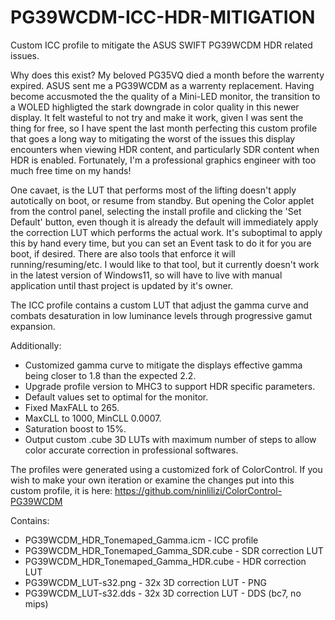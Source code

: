 # PG39WCDM-ICC-HDR-MITIGATION
Custom ICC profile to mitigate the ASUS SWIFT PG39WCDM HDR related issues.

Why does this exist? My beloved PG35VQ died a month before the warrenty expired. ASUS sent me a PG39WCDM as a warrenty replacement. Having become accusmoted the the quality of a Mini-LED monitor, the transition to a WOLED highligted the stark downgrade in color quality in this newer display. It felt wasteful to not try and make it work, given I was sent the thing for free, so I have spent the last month perfecting this custom profile that goes a long way to mitigating the worst of the issues this display encounters when viewing HDR content, and particularly SDR content when HDR is enabled. Fortunately, I'm a professional graphics engineer with too much free time on my hands!

One cavaet, is the LUT that performs most of the lifting doesn't apply autotically on boot, or resume from standby. But opening the Color applet from the control panel, selecting the install profile and clicking the 'Set Default' button, even though it is already the default will immediately apply the correction LUT which performs the actual work. It's suboptimal to apply this by hand every time, but you can set an Event task to do it for you are boot, if desired. There are also tools that enforce it will running/resuming/etc. I would like to that tool, but it currently doesn't work in the latest version of Windows11, so will have to live with manual application until thast project is updated by it's owner.

The ICC profile contains a custom LUT that adjust the gamma curve and combats desaturation in low luminance levels through progressive gamut expansion.

Additionally:

* Customized gamma curve to mitigate the displays effective gamma being closer to 1.8 than the expected 2.2.
* Upgrade profile version to MHC3 to support HDR specific parameters.
* Default values set to optimal for the monitor.
* Fixed MaxFALL to 265.
* MaxCLL to 1000, MinCLL 0.0007.
* Saturation boost to 15%.
* Output custom .cube 3D LUTs with maximum number of steps to allow color accurate correction in professional softwares.

The profiles were generated using a customized fork of ColorControl. If you wish to make your own iteration or examine the changes put into this custom profile, it is here: https://github.com/ninlilizi/ColorControl-PG39WCDM



Contains:
* PG39WCDM_HDR_Tonemaped_Gamma.icm - ICC profile
* PG39WCDM_HDR_Tonemaped_Gamma_SDR.cube - SDR correction LUT
* PG39WCDM_HDR_Tonemaped_Gamma_HDR.cube - HDR correction LUT
* PG39WCDM_LUT-s32.png - 32x 3D correction LUT - PNG
* PG39WCDM_LUT-s32.dds - 32x 3D correction LUT - DDS (bc7, no mips)
